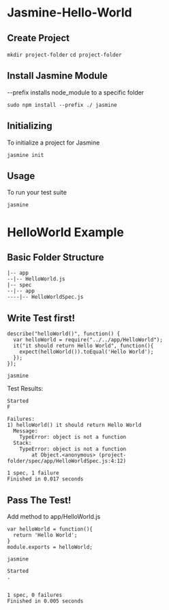 # Jasmine-Hello-World


## Create Project 
`mkdir project-folder`
`cd project-folder`


## Install Jasmine Module
--prefix installs node_module to a specific folder

`sudo npm install --prefix ./ jasmine`


## Initializing

To initialize a project for Jasmine

`jasmine init`


## Usage

To run your test suite

`jasmine`


# HelloWorld Example


## Basic Folder Structure

```
|-- app
--|-- HelloWorld.js
|-- spec
--|-- app
----|-- HelloWorldSpec.js
```


## Write Test first!
```
describe("helloWorld()", function() {
  var helloWorld = require("../../app/HelloWorld");
  it("it should return Hello World", function(){
    expect(helloWorld()).toEqual('Hello World');
  });
});
```

`jasmine`

Test Results:
```
Started
F

Failures:
1) helloWorld() it should return Hello World
  Message:
    TypeError: object is not a function
  Stack:
    TypeError: object is not a function
        at Object.<anonymous> (project-folder/spec/app/HelloWorldSpec.js:4:12)

1 spec, 1 failure
Finished in 0.017 seconds
```


## Pass The Test!

Add method to app/HelloWorld.js

```
var helloWorld = function(){
  return 'Hello World';
}
module.exports = helloWorld;
```

`jasmine`

```
Started
.


1 spec, 0 failures
Finished in 0.005 seconds
```

